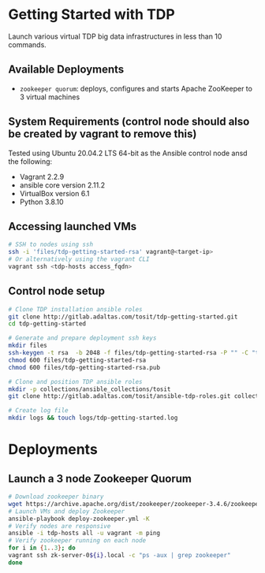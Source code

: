 # Getting Started with TDP

Launch various virtual TDP big data infrastructures in less than 10 commands.

## Available Deployments

- `zookeeper quorum`: deploys, configures and starts Apache ZooKeeper to 3 virtual machines
## System Requirements (control node should also be created by vagrant to remove this)

Tested using Ubuntu 20.04.2 LTS 64-bit as the Ansible control node ansd the following:

- Vagrant 2.2.9
- ansible core version 2.11.2
- VirtualBox version 6.1
- Python 3.8.10

## Accessing launched VMs

```bash
# SSH to nodes using ssh
ssh -i 'files/tdp-getting-started-rsa' vagrant@<target-ip>
# Or alternatively using the vagrant CLI
vagrant ssh <tdp-hosts access_fqdn>
```

## Control node setup

```bash
# Clone TDP installation ansible roles
git clone http://gitlab.adaltas.com/tosit/tdp-getting-started.git 
cd tdp-getting-started

# Generate and prepare deployment ssh keys
mkdir files
ssh-keygen -t rsa  -b 2048 -f files/tdp-getting-started-rsa -P "" -C "tdp-getting-started"
chmod 600 files/tdp-getting-started-rsa
chmod 600 files/tdp-getting-started-rsa.pub

# Clone and position TDP ansible roles
mkdir -p collections/ansible_collections/tosit
git clone http://gitlab.adaltas.com/tosit/ansible-tdp-roles.git collections/ansible_collections/tosit/tdp

# Create log file
mkdir logs && touch logs/tdp-getting-started.log
```

# Deployments

## Launch a 3 node Zookeeper Quorum
```bash
# Download zookeeper binary
wget https://archive.apache.org/dist/zookeeper/zookeeper-3.4.6/zookeeper-3.4.6.tar.gz -P files
# Launch VMs and deploy Zookeeper
ansible-playbook deploy-zookeeper.yml -K
# Verify nodes are responsive
ansible -i tdp-hosts all -u vagrant -m ping
# Verify zookeeper running on each node
for i in {1..3}; do
vagrant ssh zk-server-0${i}.local -c "ps -aux | grep zookeeper"
done
```
